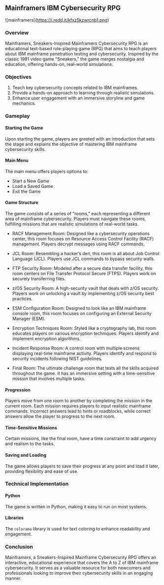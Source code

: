 ## Mainframers IBM Cybersecurity RPG

![mainframers[(https://i.redd.it/kfxz5kzwrcnb1.png)

### Overview

Mainframers, Sneakers-Inspired Mainframers Cybersecurity RPG is an educational text-based role-playing game (RPG) that aims to teach players about IBM mainframe penetration testing and cybersecurity. Inspired by the classic 1981 video game "Sneakers," the game merges nostalgia and education, offering hands-on, real-world simulations.

### Objectives

1. Teach key cybersecurity concepts related to IBM mainframes.
2. Provide a hands-on approach to learning through realistic simulations.
3. Enhance user engagement with an immersive storyline and game mechanics.

### Gameplay

#### Starting the Game
Upon starting the game, players are greeted with an introduction that sets the stage and explains the objective of mastering IBM mainframe cybersecurity skills. 

#### Main Menu
The main menu offers players options to:
- Start a New Game
- Load a Saved Game
- Exit the Game

#### Game Structure
The game consists of a series of "rooms," each representing a different area of mainframe cybersecurity. Players must navigate these rooms, fulfilling missions that are realistic simulations of real-world tasks.

- RACF Management Room: 
Designed like a cybersecurity operations center, this room focuses on Resource Access Control Facility (RACF) management. Players decrypt messages using RACF commands.

- JCL Room: 
Resembling a hacker’s den, this room is all about Job Control Language (JCL). Players use JCL commands to bypass security walls.

- FTP Security Room: 
Modeled after a secure data transfer facility, this room centers on File Transfer Protocol Secure (FTPS). Players work on securely transferring files.

- z/OS Security Room: 
A high-security vault that deals with z/OS security. Players work on unlocking a vault by implementing z/OS security best practices.

- ESM Configuration Room: 
Designed to look like an IBM mainframe console room, this room focuses on configuring an External Security Manager (ESM).

- Encryption Techniques Room: 
Styled like a cryptography lab, this room educates players on various encryption techniques. Players identify and implement encryption algorithms.

- Incident Response Room: 
A control room with multiple screens displaying real-time mainframe activity. Players identify and respond to security incidents following NIST guidelines.

- Final Room: 
The ultimate challenge room that tests all the skills acquired throughout the game. It has an immersive setting with a time-sensitive mission that involves multiple tasks.

#### Progression
Players move from one room to another by completing the mission in the current room. Each mission requires players to input realistic mainframe commands. Incorrect answers lead to hints or roadblocks, while correct answers allow the player to progress to the next room. 

#### Time-Sensitive Missions
Certain missions, like the final room, have a time constraint to add urgency and realism to the tasks.

#### Saving and Loading
The game allows players to save their progress at any point and load it later, providing flexibility and ease of use.

### Technical Implementation

#### Python
The game is written in Python, making it easy to run on most systems.

#### Libraries
The `colorama` library is used for text coloring to enhance readability and engagement.

### Conclusion

Mainframers, a Sneakers-Inspired Mainframe Cybersecurity RPG offers an interactive, educational experience that covers the A to Z of IBM mainframe cybersecurity. It serves as a valuable resource for both newcomers and professionals looking to improve their cybersecurity skills in an engaging manner.
